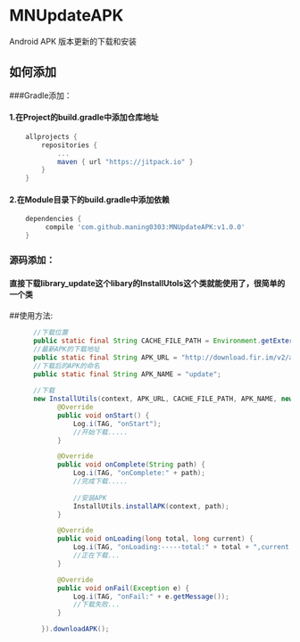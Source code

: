 # MNUpdateAPK
Android APK 版本更新的下载和安装


## 如何添加
###Gradle添加：
#### 1.在Project的build.gradle中添加仓库地址

``` gradle
	allprojects {
		repositories {
			...
			maven { url "https://jitpack.io" }
		}
	}
```

#### 2.在Module目录下的build.gradle中添加依赖
``` gradle
	dependencies {
	     compile 'com.github.maning0303:MNUpdateAPK:v1.0.0'
	}
```

### 源码添加：
#### 直接下载library_update这个libary的InstallUtols这个类就能使用了，很简单的一个类

##使用方法:  
    
``` java
      //下载位置
      public static final String CACHE_FILE_PATH = Environment.getExternalStorageDirectory().getAbsolutePath() + File.separator + "MNUpdateAPK";
      //最新APK的下载地址
      public static final String APK_URL = "http://download.fir.im/v2/app/install/56dd4bb7e75e2d27f2000046?download_token=e415c0fd1ac3b7abcb65ebc6603c59d9";
      //下载后的APK的命名
      public static final String APK_NAME = "update";
      
      //下载
      new InstallUtils(context, APK_URL, CACHE_FILE_PATH, APK_NAME, new InstallUtils.DownloadCallBack() {
            @Override
            public void onStart() {
                Log.i(TAG, "onStart");
                //开始下载.....
            }

            @Override
            public void onComplete(String path) {
                Log.i(TAG, "onComplete:" + path);
                //完成下载.....
                
                //安装APK
                InstallUtils.installAPK(context, path);
            }

            @Override
            public void onLoading(long total, long current) {
                Log.i(TAG, "onLoading:-----total:" + total + ",current:" + current);
                //正在下载...
            }

            @Override
            public void onFail(Exception e) {
                Log.i(TAG, "onFail:" + e.getMessage());
                //下载失败...
            }

        }).downloadAPK();
      
``` 
